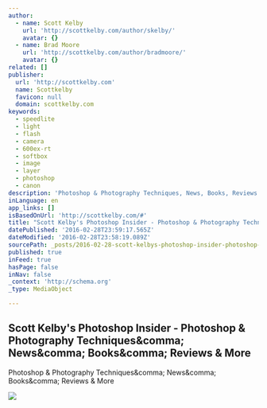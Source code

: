 ```yaml
---
author:
  - name: Scott Kelby
    url: 'http://scottkelby.com/author/skelby/'
    avatar: {}
  - name: Brad Moore
    url: 'http://scottkelby.com/author/bradmoore/'
    avatar: {}
related: []
publisher:
  url: 'http://scottkelby.com'
  name: Scottkelby
  favicon: null
  domain: scottkelby.com
keywords:
  - speedlite
  - light
  - flash
  - camera
  - 600ex-rt
  - softbox
  - image
  - layer
  - photoshop
  - canon
description: 'Photoshop & Photography Techniques, News, Books, Reviews & More'
inLanguage: en
app_links: []
isBasedOnUrl: 'http://scottkelby.com/#'
title: "Scott Kelby's Photoshop Insider - Photoshop & Photography Techniques, News, Books, Reviews & More"
datePublished: '2016-02-28T23:59:17.565Z'
dateModified: '2016-02-28T23:58:19.089Z'
sourcePath: _posts/2016-02-28-scott-kelbys-photoshop-insider-photoshop-and-photography-te.md
published: true
inFeed: true
hasPage: false
inNav: false
_context: 'http://schema.org'
_type: MediaObject

---
```

<article style=""><h1>Scott Kelby's Photoshop Insider - Photoshop &amp; Photography Techniques&amp;comma; News&amp;comma; Books&amp;comma; Reviews &amp; More</h1><p>Photoshop &amp; Photography Techniques&amp;comma; News&amp;comma; Books&amp;comma; Reviews &amp; More</p><img src="http://img.kelbymediagroup.com/scottkelby/wp-content/uploads/2016/02/nyc-1-800x450.jpg" /></article>